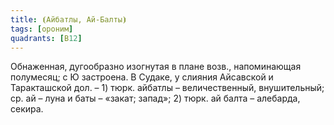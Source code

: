 ```yaml
---
title: ⦗Айбатлы, Ай-Балты⦘
tags: [ороним]
quadrants: [В12]
---
```


Обнаженная, дугообразно изогнутая в плане возв., напоминающая полумесяц; с Ю
застроена. В Судаке, у слияния Айсавской и Таракташской дол. – 1) тюрк. айбатлы
– величественный, внушительный; ср. ай – луна и баты – «закат; запад»; 2) тюрк.
ай балта – алебарда, секира.
